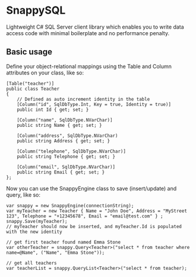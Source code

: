 # SnappySQL
Lightweight C# SQL Server client library which enables you to write data access code with minimal boilerplate and no performance penalty.

## Basic usage
Define your object-relational mappings using the Table and Column attributes on your class, like so:

    [Table("teacher")]
    public class Teacher
    {
        // Defined as auto increment identity in the table
        [Column("id", SqlDbType.Int, Key = true, Identity = true)] 
        public int Id { get; set; }

        [Column("name", SqlDbType.NVarChar)]
        public string Name { get; set; }

        [Column("address", SqlDbType.NVarChar)
        public string Address { get; set; }

        [Column("telephone", SqlDbType.NVarChar)]
        public string Telephone { get; set; }

        [Column("email", SqlDbType.NVarChar)]
        public string Email { get; set; }
    };
    
Now you can use the SnappyEngine class to save (insert/update) and query, like so:

    var snappy = new SnappyEngine(connectionString);
    var myTeacher = new Teacher { Name = "John Doe", Address = "MyStreet 123", Telephone = "+12345678", Email = "email@test.com" } ;
    snappy.Save(myTeacher);
    // myTeacher should now be inserted, and myTeacher.Id is populated with the new identity

    // get first teacher found named Emma Stone
    var otherTeacher = snappy.Query<Teacher>("select * from teacher where name=@Name", ("Name", "Emma Stone"));

    // get all teachers
    var teacherList = snappy.QueryList<Teacher>("select * from teacher);
